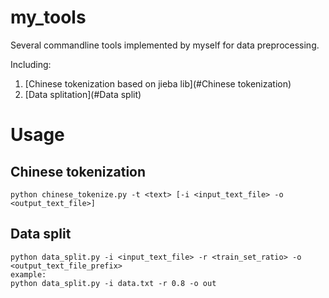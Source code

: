 # my_tools
Several commandline tools implemented by myself for data preprocessing.

Including:
1. [Chinese tokenization based on jieba lib](#Chinese tokenization)
2. [Data splitation](#Data split)

# Usage
## Chinese tokenization
```
python chinese_tokenize.py -t <text> [-i <input_text_file> -o <output_text_file>]
```
## Data split
```
python data_split.py -i <input_text_file> -r <train_set_ratio> -o <output_text_file_prefix>
example:
python data_split.py -i data.txt -r 0.8 -o out
```
